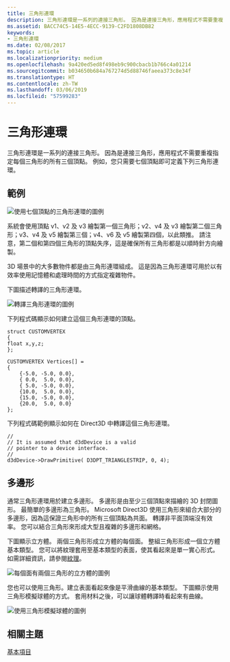 ```yaml
---
title: 三角形連環
description: 三角形連環是一系列的連接三角形。 因為是連接三角形，應用程式不需要重複指定每個三角形的所有三個頂點。
ms.assetid: BACC74C5-14E5-4ECC-9139-C2FD1808DB82
keywords:
- 三角形連環
ms.date: 02/08/2017
ms.topic: article
ms.localizationpriority: medium
ms.openlocfilehash: 9a420ed5ed8f498eb9c900cbacb1b766c4a01214
ms.sourcegitcommit: b034650b684a767274d5d88746faeea373c8e34f
ms.translationtype: HT
ms.contentlocale: zh-TW
ms.lasthandoff: 03/06/2019
ms.locfileid: "57599283"
---
```

# <a name="triangle-strips"></a>三角形連環


三角形連環是一系列的連接三角形。 因為是連接三角形，應用程式不需要重複指定每個三角形的所有三個頂點。 例如，您只需要七個頂點即可定義下列三角形連環。

## <a name="span-idexamplespanspan-idexamplespanspan-idexamplespanexample"></a><span id="Example"></span><span id="example"></span><span id="EXAMPLE"></span>範例


![使用七個頂點的三角形連環的圖例](images/tristrip.png)

系統會使用頂點 v1、v2 及 v3 繪製第一個三角形；v2、v4 及 v3 繪製第二個三角形；v3、v4 及 v5 繪製第三個；v4、v6 及 v5 繪製第四個，以此類推。 請注意，第二個和第四個三角形的頂點失序，這是確保所有三角形都是以順時針方向繪製。

3D 場景中的大多數物件都是由三角形連環組成。 這是因為三角形連環可用於以有效率使用記憶體和處理時間的方式指定複雜物件。

下圖描述轉譯的三角形連環。

![轉譯三角形連環的圖例](images/tstrip2.png)

下列程式碼顯示如何建立這個三角形連環的頂點。

```
struct CUSTOMVERTEX
{
float x,y,z;
};

CUSTOMVERTEX Vertices[] = 
{
    {-5.0, -5.0, 0.0},
    { 0.0,  5.0, 0.0},
    { 5.0, -5.0, 0.0},
    {10.0,  5.0, 0.0},
    {15.0, -5.0, 0.0},
    {20.0,  5.0, 0.0}
};
```

下列程式碼範例顯示如何在 Direct3D 中轉譯這個三角形連環。

```
//
// It is assumed that d3dDevice is a valid
// pointer to a device interface.
//
d3dDevice->DrawPrimitive( D3DPT_TRIANGLESTRIP, 0, 4);
```

## <a name="span-idpolygonsspanspan-idpolygonsspanspan-idpolygonsspanpolygons"></a><span id="Polygons"></span><span id="polygons"></span><span id="POLYGONS"></span>多邊形


通常三角形連環用於建立多邊形。 多邊形是由至少三個頂點來描繪的 3D 封閉圖形。 最簡單的多邊形為三角形。 Microsoft Direct3D 使用三角形來組合大部分的多邊形，因為這保證三角形中的所有三個頂點為共面。 轉譯非平面頂端沒有效率。 您可以結合三角形來形成大型且複雜的多邊形和網格。

下圖顯示立方體。 兩個三角形形成立方體的每個面。 整組三角形形成一個立方體基本類型。 您可以將紋理套用至基本類型的表面，使其看起來是單一實心形式。 如需詳細資訊，請參閱[紋理](textures.md)。

![每個面有兩個三角形的立方體的圖例](images/cube3d.png)

您也可以使用三角形。建立表面看起來像是平滑曲線的基本類型。 下圖顯示使用三角形模擬球體的方式。 套用材料之後，可以讓球體轉譯時看起來有曲線。

![使用三角形模擬球體的圖例](images/sphere3d.png)

## <a name="span-idrelated-topicsspanrelated-topics"></a><span id="related-topics"></span>相關主題


[基本項目](primitives.md)

 

 




